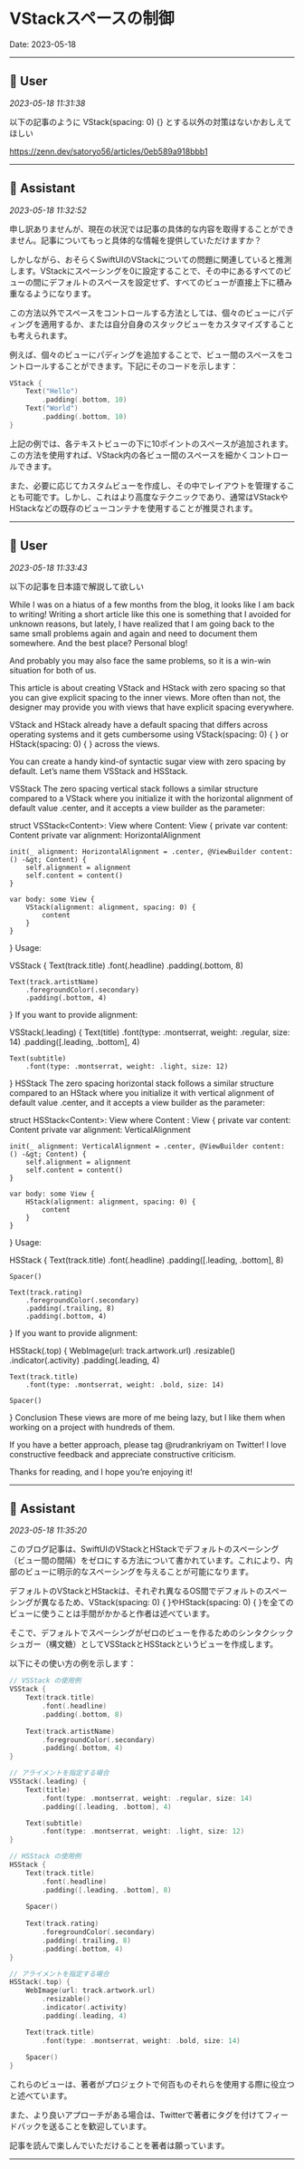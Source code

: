 # VStackスペースの制御

Date: 2023-05-18

---

## 👤 User
*2023-05-18 11:31:38*

以下の記事のように VStack(spacing: 0) {} とする以外の対策はないかおしえてほしい

https://zenn.dev/satoryo56/articles/0eb589a918bbb1

---

## 🤖 Assistant
*2023-05-18 11:32:52*

申し訳ありませんが、現在の状況では記事の具体的な内容を取得することができません。記事についてもっと具体的な情報を提供していただけますか？

しかしながら、おそらくSwiftUIのVStackについての問題に関連していると推測します。VStackにスペーシングを0に設定することで、その中にあるすべてのビューの間にデフォルトのスペースを設定せず、すべてのビューが直接上下に積み重なるようになります。

この方法以外でスペースをコントロールする方法としては、個々のビューにパディングを適用するか、または自分自身のスタックビューをカスタマイズすることも考えられます。

例えば、個々のビューにパディングを追加することで、ビュー間のスペースをコントロールすることができます。下記にそのコードを示します：

```swift
VStack {
    Text("Hello")
        .padding(.bottom, 10)
    Text("World")
        .padding(.bottom, 10)
}
```

上記の例では、各テキストビューの下に10ポイントのスペースが追加されます。この方法を使用すれば、VStack内の各ビュー間のスペースを細かくコントロールできます。

また、必要に応じてカスタムビューを作成し、その中でレイアウトを管理することも可能です。しかし、これはより高度なテクニックであり、通常はVStackやHStackなどの既存のビューコンテナを使用することが推奨されます。

---

## 👤 User
*2023-05-18 11:33:43*

以下の記事を日本語で解説して欲しい

While I was on a hiatus of a few months from the blog, it looks like I am back to writing! Writing a short article like this one is something that I avoided for unknown reasons, but lately, I have realized that I am going back to the same small problems again and again and need to document them somewhere. And the best place? Personal blog!

And probably you may also face the same problems, so it is a win-win situation for both of us.

This article is about creating VStack and HStack with zero spacing so that you can give explicit spacing to the inner views. More often than not, the designer may provide you with views that have explicit spacing everywhere.

VStack and HStack already have a default spacing that differs across operating systems and it gets cumbersome using VStack(spacing: 0) { } or HStack(spacing: 0) { } across the views.

You can create a handy kind-of syntactic sugar view with zero spacing by default. Let’s name them VSStack and HSStack.

VSStack
The zero spacing vertical stack follows a similar structure compared to a VStack where you initialize it with the horizontal alignment of default value .center, and it accepts a view builder as the parameter:

struct VSStack&lt;Content&gt;: View where Content: View {
    private var content: Content
    private var alignment: HorizontalAlignment
    
    init(_ alignment: HorizontalAlignment = .center, @ViewBuilder content: () -&gt; Content) {
        self.alignment = alignment
        self.content = content()
    }
    
    var body: some View {
        VStack(alignment: alignment, spacing: 0) {
            content
        }
    }
}
Usage:

VSStack { 
    Text(track.title)
        .font(.headline)
        .padding(.bottom, 8)
    
    Text(track.artistName)
        .foregroundColor(.secondary)
        .padding(.bottom, 4)
}
If you want to provide alignment:

VSStack(.leading) {
    Text(title)
        .font(type: .montserrat, weight: .regular, size: 14)
        .padding([.leading, .bottom], 4)

    Text(subtitle)
        .font(type: .montserrat, weight: .light, size: 12)
}
HSStack
The zero spacing horizontal stack follows a similar structure compared to an HStack where you initialize it with vertical alignment of default value .center, and it accepts a view builder as the parameter:

struct HSStack&lt;Content&gt;: View where Content : View {
    private var content: Content
    private var alignment: VerticalAlignment

    init(_ alignment: VerticalAlignment = .center, @ViewBuilder content: () -&gt; Content) {
        self.alignment = alignment
        self.content = content()
    }
    
    var body: some View {
        HStack(alignment: alignment, spacing: 0) {
            content
        }
    }
}
Usage:

HSStack { 
    Text(track.title)
        .font(.headline)
        .padding([.leading, .bottom], 8)
        
    Spacer()
    
    Text(track.rating)
        .foregroundColor(.secondary)
        .padding(.trailing, 8)
        .padding(.bottom, 4)
}
If you want to provide alignment:

HSStack(.top) {
    WebImage(url: track.artwork.url)
        .resizable()
        .indicator(.activity)
        .padding(.leading, 4)

    Text(track.title)
        .font(type: .montserrat, weight: .bold, size: 14)
        
    Spacer()
}
Conclusion
These views are more of me being lazy, but I like them when working on a project with hundreds of them.

If you have a better approach, please tag @rudrankriyam on Twitter! I love constructive feedback and appreciate constructive criticism.

Thanks for reading, and I hope you’re enjoying it!

---

## 🤖 Assistant
*2023-05-18 11:35:20*

このブログ記事は、SwiftUIのVStackとHStackでデフォルトのスペーシング（ビュー間の間隔）をゼロにする方法について書かれています。これにより、内部のビューに明示的なスペーシングを与えることが可能になります。

デフォルトのVStackとHStackは、それぞれ異なるOS間でデフォルトのスペーシングが異なるため、VStack(spacing: 0) { }やHStack(spacing: 0) { }を全てのビューに使うことは手間がかかると作者は述べています。

そこで、デフォルトでスペーシングがゼロのビューを作るためのシンタクシックシュガー（構文糖）としてVSStackとHSStackというビューを作成します。

以下にその使い方の例を示します：

```swift
// VSStack の使用例
VSStack { 
    Text(track.title)
        .font(.headline)
        .padding(.bottom, 8)
    
    Text(track.artistName)
        .foregroundColor(.secondary)
        .padding(.bottom, 4)
}

// アライメントを指定する場合
VSStack(.leading) {
    Text(title)
        .font(type: .montserrat, weight: .regular, size: 14)
        .padding([.leading, .bottom], 4)

    Text(subtitle)
        .font(type: .montserrat, weight: .light, size: 12)
}

// HSStack の使用例
HSStack { 
    Text(track.title)
        .font(.headline)
        .padding([.leading, .bottom], 8)
        
    Spacer()
    
    Text(track.rating)
        .foregroundColor(.secondary)
        .padding(.trailing, 8)
        .padding(.bottom, 4)
}

// アライメントを指定する場合
HSStack(.top) {
    WebImage(url: track.artwork.url)
        .resizable()
        .indicator(.activity)
        .padding(.leading, 4)

    Text(track.title)
        .font(type: .montserrat, weight: .bold, size: 14)
        
    Spacer()
}
```

これらのビューは、著者がプロジェクトで何百ものそれらを使用する際に役立つと述べています。

また、より良いアプローチがある場合は、Twitterで著者にタグを付けてフィードバックを送ることを歓迎しています。

記事を読んで楽しんでいただけることを著者は願っています。

---
